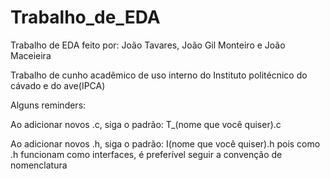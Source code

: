 # Trabalho_de_EDA
Trabalho de EDA feito por: João Tavares, João Gil Monteiro e João Maceieira

Trabalho de cunho acadêmico de uso interno do Instituto politécnico do cávado e do ave(IPCA)

Alguns reminders:

Ao adicionar novos .c, siga o padrão: T_(nome que você quiser).c

Ao adicionar novos .h, siga o padrão: I(nome que você quiser).h pois como .h funcionam como interfaces, é preferível seguir a convenção de nomenclatura
